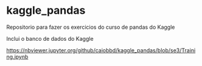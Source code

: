 # kaggle_pandas

Repositorio para fazer os exercicios do curso de pandas do Kaggle

Inclui o banco de dados do Kaggle

https://nbviewer.jupyter.org/github/caiobbd/kaggle_pandas/blob/se3/Training.ipynb
